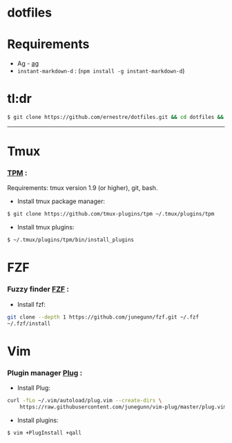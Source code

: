 # dotfiles

# Requirements
* Ag - [ag]
* `instant-markdown-d` : (`npm install -g instant-markdown-d`)

# tl:dr

```sh
$ git clone https://github.com/ernestre/dotfiles.git && cd dotfiles && sh install.sh
```

---

# Tmux
### [TPM] :
Requirements: tmux version 1.9 (or higher), git, bash.

* Install tmux package manager:
```sh
$ git clone https://github.com/tmux-plugins/tpm ~/.tmux/plugins/tpm
```
* Install tmux plugins:
```sh
$ ~/.tmux/plugins/tpm/bin/install_plugins
```

# FZF
### Fuzzy finder [FZF] :
* Install fzf:
```sh
git clone --depth 1 https://github.com/junegunn/fzf.git ~/.fzf
~/.fzf/install
```

# Vim
### Plugin manager [Plug] :
* Install Plug:
```sh
curl -fLo ~/.vim/autoload/plug.vim --create-dirs \
    https://raw.githubusercontent.com/junegunn/vim-plug/master/plug.vim
```
* Install plugins:
```sh
$ vim +PlugInstall +qall
```

[TPM]:https://github.com/tmux-plugins/tpm
[Plug]:https://github.com/junegunn/vim-plug
[FZF]:https://github.com/junegunn/fzf
[ag]:https://github.com/ggreer/the_silver_searcher#installing
